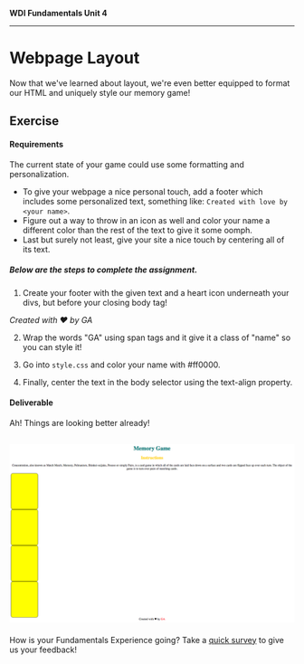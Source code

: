 **WDI Fundamentals Unit 4**

---

# Webpage Layout

Now that we've learned about layout, we're even better equipped to format our HTML and uniquely style our memory game!

## Exercise

#### Requirements

The current state of your game could use some formatting and personalization.
* To give your webpage a nice personal touch, add a footer which includes some personalized text, something like: `Created with love by <your name>`.
* Figure out a way to throw in an icon as well and color your name a different color than the rest of the text to give it some oomph.
* Last but surely not least, give your site a nice touch by centering all of its text.

##### Below are the steps to complete the assignment.

1) Create your footer with the given text and a heart icon underneath your divs, but before your closing body tag!

*Created with &hearts; by GA*

2) Wrap the words "GA" using span tags and it give it a class of "name" so you can style it!

3) Go into `style.css` and color your name with #ff0000.

4) Finally, center the text in the body selector using the text-align property.


#### Deliverable

Ah! Things are looking better already!


![](../assets/elkwebdesign/memorygame5.png)
---
How is your Fundamentals Experience going? Take a [quick survey](../feedback.md) to give us your feedback!
